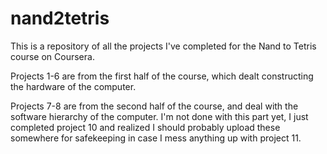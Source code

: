 # nand2tetris
This is a repository of all the projects I've completed for the Nand to Tetris course on Coursera.

Projects 1-6 are from the first half of the course, which dealt constructing the hardware of the computer.

Projects 7-8 are from the second half of the course, and deal with the software hierarchy of the computer. I'm not done with this part yet, 
I just completed project 10 and realized I should probably upload these somewhere for safekeeping in case I mess anything up with project 11.
